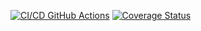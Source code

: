 [![CI/CD GitHub Actions](https://github.com/hestiates/Test_lab2/actions/workflows/test-actions.yml/badge.svg)](https://github.com/hestiates/Test_lab2/actions/workflows/test-actions.yml)
[![Coverage Status](https://coveralls.io/repos/github/hestiates/Test_lab2/badge.svg?branch=main)](https://coveralls.io/github/hestiates/Test_lab2?branch=main)
